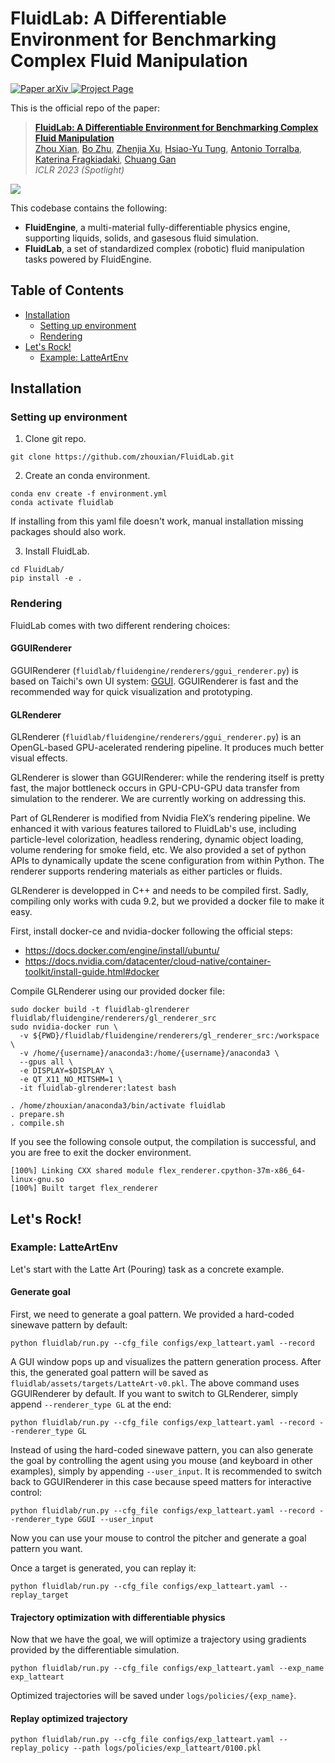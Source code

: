 
# FluidLab: A Differentiable Environment for Benchmarking Complex Fluid Manipulation

<p align="left">
    <a href='https://arxiv.org/abs/2301.06015'>
      <img src='https://img.shields.io/badge/Paper-arXiv-green?style=plastic&logo=arXiv&logoColor=green' alt='Paper arXiv'>
    </a>
    <a href='https://fluidlab2023.github.io/'>
      <img src='https://img.shields.io/badge/Project-Page-blue?style=plastic&logo=Google%20chrome&logoColor=blue' alt='Project Page'>
    </a>
</p>

This is the official repo of the paper:

> **[FluidLab: A Differentiable Environment for Benchmarking Complex Fluid Manipulation](https://fluidlab2023.github.io/)**  
> [Zhou Xian](https://zhou-xian.com/), [Bo Zhu](https://www.cs.dartmouth.edu/~bozhu/), [Zhenjia Xu](https://www.zhenjiaxu.com/), [Hsiao-Yu Tung](https://sfish0101.bitbucket.io/), [Antonio Torralba](https://groups.csail.mit.edu/vision/torralbalab/), [Katerina Fragkiadaki](https://www.cs.cmu.edu/~katef/), [Chuang Gan](https://people.csail.mit.edu/ganchuang/)   
> *ICLR 2023 (Spotlight)*

![](tasks.gif)

This codebase contains the following:
- **FluidEngine**, a multi-material fully-differentiable physics engine, supporting liquids, solids, and gasesous fluid simulation.
- **FluidLab**, a set of standardized complex (robotic) fluid manipulation tasks powered by FluidEngine.

## Table of Contents
- [Installation](#installation)
  - [Setting up environment](#setting-up-environment)
  - [Rendering](#rendering)
- [Let's Rock!](#lets-rock)
  - [Example: LatteArtEnv](#example-latteartenv)
## Installation
### Setting up environment
1. Clone git repo.
```
git clone https://github.com/zhouxian/FluidLab.git
```
2. Create an conda environment.
```
conda env create -f environment.yml
conda activate fluidlab
```
If installing from this yaml file doesn't work, manual installation missing packages should also work.

3. Install FluidLab.
```
cd FluidLab/
pip install -e .
```

### Rendering
FluidLab comes with two different rendering choices:

#### GGUIRenderer
GGUIRenderer (`fluidlab/fluidengine/renderers/ggui_renderer.py`) is based on Taichi's own UI system: [GGUI](https://docs.taichi-lang.org/docs/ggui).
GGUIRenderer is fast and the recommended way for quick visualization and prototyping.

#### GLRenderer
GLRenderer (`fluidlab/fluidengine/renderers/ggui_renderer.py`) is an OpenGL-based GPU-acelerated rendering pipeline. It produces much better visual effects.

GLRenderer is slower than GGUIRenderer: while the rendering itself is pretty fast, the major bottleneck occurs in GPU-CPU-GPU data transfer from simulation to the renderer. We are currently working on addressing this.

Part of GLRenderer is modified from Nvidia FleX’s rendering pipeline. We enhanced it with various features tailored to FluidLab's use, including particle-level colorization, headless rendering, dynamic object loading, volume rendering for smoke field, etc. We also provided a set of python APIs to dynamically update the scene configuration from within Python. The renderer supports rendering materials as either particles or fluids. 

GLRenderer is developped in C++ and needs to be compiled first. Sadly, compiling only works with cuda 9.2, but we provided a docker file to make it easy.

First, install docker-ce and nvidia-docker following the official steps:
- https://docs.docker.com/engine/install/ubuntu/
- https://docs.nvidia.com/datacenter/cloud-native/container-toolkit/install-guide.html#docker

Compile GLRenderer using our provided docker file:

```
sudo docker build -t fluidlab-glrenderer fluidlab/fluidengine/renderers/gl_renderer_src
sudo nvidia-docker run \
  -v ${PWD}/fluidlab/fluidengine/renderers/gl_renderer_src:/workspace \
  -v /home/{username}/anaconda3:/home/{username}/anaconda3 \
  --gpus all \
  -e DISPLAY=$DISPLAY \
  -e QT_X11_NO_MITSHM=1 \
  -it fluidlab-glrenderer:latest bash

. /home/zhouxian/anaconda3/bin/activate fluidlab
. prepare.sh
. compile.sh
```
If you see the following console output, the compilation is successful, and you are free to exit the docker environment.
```
[100%] Linking CXX shared module flex_renderer.cpython-37m-x86_64-linux-gnu.so
[100%] Built target flex_renderer
```

## Let's Rock!
### Example: LatteArtEnv
Let's start with the Latte Art (Pouring) task as a concrete example.
#### Generate goal
First, we need to generate a goal pattern. We provided a hard-coded sinewave pattern by default:
```
python fluidlab/run.py --cfg_file configs/exp_latteart.yaml --record
```
A GUI window pops up and visualizes the pattern generation process. After this, the generated goal pattern will be saved as `fluidlab/assets/targets/LatteArt-v0.pkl`.
The above command uses GGUIRenderer by default. If you want to switch to GLRenderer, simply append `--renderer_type GL` at the end:
```
python fluidlab/run.py --cfg_file configs/exp_latteart.yaml --record --renderer_type GL
```
Instead of using the hard-coded sinewave pattern, you can also generate the goal by controlling the agent using you mouse (and keyboard in other examples), simply by appending `--user_input`. It is recommended to switch back to GGUIRenderer in this case because speed matters for interactive control:
```
python fluidlab/run.py --cfg_file configs/exp_latteart.yaml --record --renderer_type GGUI --user_input
```
Now you can use your mouse to control the pitcher and generate a goal pattern you want.

Once a target is generated, you can replay it:
```
python fluidlab/run.py --cfg_file configs/exp_latteart.yaml --replay_target
```

#### Trajectory optimization with differentiable physics
Now that we have the goal, we will optimize a trajectory using gradients provided by the differentiable simulation.
```
python fluidlab/run.py --cfg_file configs/exp_latteart.yaml --exp_name exp_latteart
```
Optimized trajectories will be saved under ```logs/policies/{exp_name}```.

#### Replay optimized trajectory
```
python fluidlab/run.py --cfg_file configs/exp_latteart.yaml --replay_policy --path logs/policies/exp_latteart/0100.pkl
```
